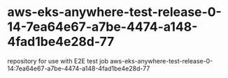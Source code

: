 # aws-eks-anywhere-test-release-0-14-7ea64e67-a7be-4474-a148-4fad1be4e28d-77
repository for use with E2E test job aws-eks-anywhere-test-release-0-14:7ea64e67-a7be-4474-a148-4fad1be4e28d-77

